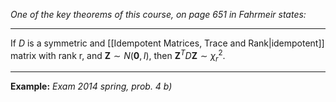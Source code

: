 *One of the key theorems of this course, on page 651 in Fahrmeir states:*

---

If $D$ is a symmetric and [[Idempotent Matrices, Trace and Rank|idempotent]] matrix with rank r, and $\mathbf{Z}\sim N(\mathbf{0},I),$ then $\mathbf{Z}^{T}D \mathbf{Z}\sim \chi_{r}^{2}$.

---
**Example:** *Exam 2014 spring, prob. 4 b)*